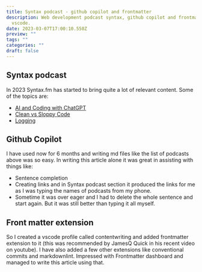 ```yaml
---
title: Syntax podcast - github copilot and frontmatter
description: Web development podcast syntax, github copilot and frontmatter extension for
  vscode.
date: 2023-03-07T17:00:10.550Z
preview: ""
tags: ""
categories: ""
draft: false
---
```


## Syntax podcast

In 2023 Syntax.fm has started to bring quite a lot of relevant content. Some of the topics are:
- [AI and Coding with ChatGPT](https://syntax.fm/show/582/ai-and-coding-with-chatgpt)
- [Clean vs Sloppy Code](https://syntax.fm/show/581/clean-vs-sloppy-code)
- [Logging](https://syntax.fm/show/578/logging)

## Github Copilot

I have used now for 6 months and writing md files like the list of podcasts above was so easy. In writing this article alone it was great in assisting with things like:
- Sentence completion
- Creating links and in Syntax podcast section it produced the links for me as I was typing the names of podcasts from my phone.
- Sometime it was over eager and I had to delete the whole sentence and start again. But it was still better than typing it all myself.

## Front matter extension

So I created a vscode profile called contentwriting and added frontmatter extension to it (this was recommended by JamesQ Quick in his recent video on youtube). I have also added a few other extensions like conventional commits and markdownlint. Impressed with Frontmatter dashboard and managed to write this article using that.


